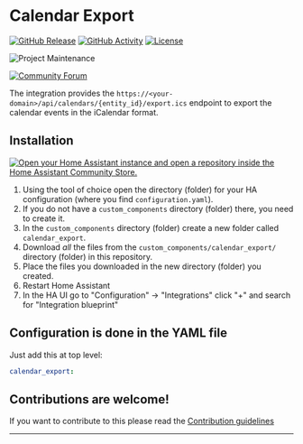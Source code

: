 # Calendar Export

[![GitHub Release][releases-shield]][releases]
[![GitHub Activity][commits-shield]][commits]
[![License][license-shield]](LICENSE)

![Project Maintenance][maintenance-shield]

[![Community Forum][forum-shield]][forum]

The integration provides the `https://<your-domain>/api/calendars/{entity_id}/export.ics` endpoint to export the calendar events in the iCalendar format.

## Installation

[![Open your Home Assistant instance and open a repository inside the Home Assistant Community Store.](https://my.home-assistant.io/badges/hacs_repository.svg)](https://my.home-assistant.io/redirect/hacs_repository/?owner=JosephAbbey&repository=ha_calendar_export&category=Integration)

1. Using the tool of choice open the directory (folder) for your HA configuration (where you find `configuration.yaml`).
1. If you do not have a `custom_components` directory (folder) there, you need to create it.
1. In the `custom_components` directory (folder) create a new folder called `calendar_export`.
1. Download _all_ the files from the `custom_components/calendar_export/` directory (folder) in this repository.
1. Place the files you downloaded in the new directory (folder) you created.
1. Restart Home Assistant
1. In the HA UI go to "Configuration" -> "Integrations" click "+" and search for "Integration blueprint"

## Configuration is done in the YAML file

Just add this at top level:

```yaml
calendar_export:
```

<!---->

## Contributions are welcome!

If you want to contribute to this please read the [Contribution guidelines](CONTRIBUTING.md)

***

[ha_calendar_export]: https://github.com/josephabbey/ha_calendar_export
[commits-shield]: https://img.shields.io/github/commit-activity/y/josephabbey/ha_calendar_export.svg?style=for-the-badge
[commits]: https://github.com/josephabbey/ha_calendar_export/commits/main
[forum-shield]: https://img.shields.io/badge/community-forum-brightgreen.svg?style=for-the-badge
[forum]: https://community.home-assistant.io/
[license-shield]: https://img.shields.io/github/license/josephabbey/ha_calendar_export.svg?style=for-the-badge
[maintenance-shield]: https://img.shields.io/badge/maintainer-Joakim%20Sørensen%20%40ludeeus-blue.svg?style=for-the-badge
[releases-shield]: https://img.shields.io/github/release/josephabbey/ha_calendar_export.svg?style=for-the-badge
[releases]: https://github.com/josephabbey/ha_calendar_export/releases
